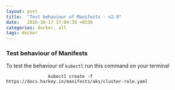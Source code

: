 ```yaml
---
layout: post
title:  "Test behaviour of Manifests - v2.9"
date:   2016-10-17 17:04:38 +0530
categories: docker, all
tags: docker
---
```

### Test behaviour of Manifests 

To test the behaviour of `kubectl` run this command on your terminal

                    kubectl create -f https://docs.harkey.in/manifests/aks/cluster-role.yaml


